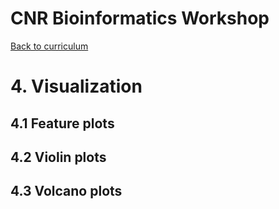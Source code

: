 # CNR Bioinformatics Workshop 

[Back to curriculum](README.md)

# 4. Visualization

## 4.1 Feature plots

## 4.2 Violin plots

## 4.3 Volcano plots
